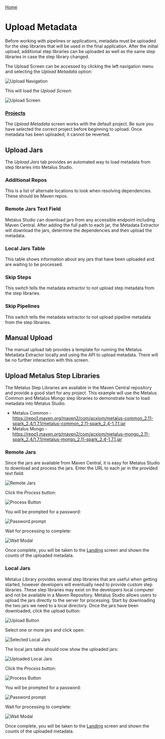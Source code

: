 [Home](readme.md)

# Upload Metadata
Before working with pipelines or applications, metadata must be uploaded for the 
step libraries that will be used in the final application. After the initial upload, 
additional step libraries can be uploaded as well as the same step libraries in case 
the step library changed.

The Upload Screen can be accessed by clicking the left navigation menu and selecting the _Upload Metadata_ option:

![Upload Navigation](images/upload_navigation.png)

This will load the _Upload Screen_:

![Upload Screen](images/upload_screen.png)

### [Projects](projects.md)
The _Upload Metadata_ screen works with the default project. Be sure you have selected the
correct project before beginning to upload. Once metadata has been uploaded, it cannot be 
reverted.

## Upload Jars
The _Upload Jars_ tab provides an automated way to load metadata from step libraries into Metalus Studio.
### Additional Repos
This is a list of alternate locations to look when resolving dependencies. These should be Maven repos.
### Remote Jars Text Field
Metalus Studio can download jars from any accessible endpoint including Maven Central. After adding the full
path to each jar, the Metadata Extractor will download the jars, determine the dependencies and then
upload the metadata.
### Local Jars Table
This table shows information about any jars that have been uploaded and are waiting to be processed.
### Skip Steps
This switch tells the metadata extractor to not upload step metadata from the step libraries.
### Skip Pipelines
This switch tells the metadata extractor to not upload pipeline metadata from the step libraries.
## Manual Upload
The manual upload tab provides a template for running the Metalus Metadata Extractor locally 
and using the API to upload metadata. There will be no further interaction with this screen.
## Upload Metalus Step Libraries
The Metalus Step Libraries are available in the Maven Central repository and provide a good start
for any project. This example will use the Metalus Common and Metalus Mongo step libraries to demonstrate
how to load metadata into Metalus Studio.

* Metalus Common - https://repo1.maven.org/maven2/com/acxiom/metalus-common_2.11-spark_2.4/1.7.1/metalus-common_2.11-spark_2.4-1.7.1.jar
* Metalus Mongo - https://repo1.maven.org/maven2/com/acxiom/metalus-mongo_2.11-spark_2.4/1.7.1/metalus-mongo_2.11-spark_2.4-1.7.1.jar

### Remote Jars
Since the jars are available from Maven Central, it is easy for Metalus Studio to download and process the jars.
Enter the URL to each jar in the provided text field:

![Remote Jars](images/remote_jars.png)

Click the _Process_ button:

![Process Button](images/process_button.png)

You will be prompted for a password:

![Password prompt](images/password_prompt.png)

Wait for processing to complete:

![Wait Modal](images/upload_wait_modal.png)

Once complete, you will be taken to the [Landing](getting-started.md#landing-screen) screen and shown 
the counts of the uploaded metadata.
### Local Jars
Metalus Library provides several step libraries that are useful when getting started, however developers
will eventually need to provide custom step libraries. These step libraries may exist on the developers
local computer and not be available in a Maven Repository. Metalus Studio allows users to upload the jars 
directly to the server for processing. Start by downloading the two jars we need to a local directory. Once 
the jars have been downloaded, click the upload button:

![Upload Button](images/upload_button.png) 

Select one or more jars and click open:

![Selected Local Jars](images/selected_local_jars.png)

The local jars table should now show the uploaded jars:

![Uploaded Local Jars](images/uploaded_local_jars.png)

Click the _Process_ button:

![Process Button](images/process_button.png)

You will be prompted for a password:

![Password prompt](images/password_prompt.png)

Wait for processing to complete:

![Wait Modal](images/upload_wait_modal.png)

Once complete, you will be taken to the [Landing](getting-started.md#landing-screen) screen and shown 
the counts of the uploaded metadata.
